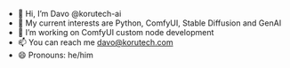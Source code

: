 - 👋 Hi, I’m Davo @korutech-ai
- 👀 My current interests are Python, ComfyUI, Stable Diffusion and GenAI
- 🌱 I’m working on ComfyUI custom node development
- 📫 You can reach me davo@korutech.com
- 😄 Pronouns: he/him


<!---
korutech-ai/korutech-ai is a ✨ special ✨ repository because its `README.md` (this file) appears on your GitHub profile.
You can click the Preview link to take a look at your changes.
--->
